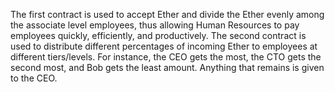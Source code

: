 The first contract is used to accept Ether  and divide the Ether evenly among the associate level employees, thus allowing Human Resources to pay employees quickly, efficiently, and productively. 
The second contract is used to distribute different percentages of incoming Ether to employees at different tiers/levels. For instance, the CEO gets the most, the CTO gets the second most, and Bob gets the least amount. Anything that remains is given to the CEO. 

